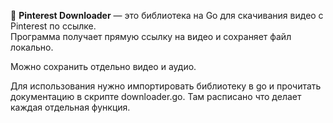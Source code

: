 🚀 **Pinterest Downloader** — это библиотека на Go для скачивания видео с Pinterest по ссылке.  
Программа получает прямую ссылку на видео и сохраняет файл локально.

Можно сохранить отдельно видео и аудио.

Для использования нужно импортировать библиотеку в go и прочитать документацию в скрипте downloader.go. Там расписано что делает каждая отдельная функция.
